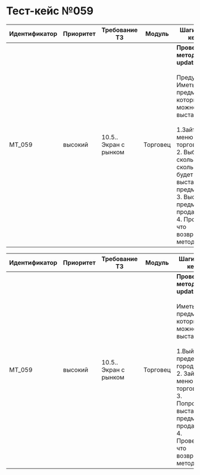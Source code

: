# Тест-кейс №059


| Идентификатор | Приоритет |  Требование ТЗ  | Модуль | Шаги тест-кейса | Ожидаемый результат |
| ------ | ------ | ------ | ------ | ------ | ------ |
|     MT\_059   |  высокий  | 10.5.\. Экран с рынком | Торговец | **Проверка метода updateLots.** <br><br>   Предусловие: Иметь предмет который можно выставить <br><br> 1\.Зайти в меню торговли. <br>2\. Выбрать за сколько и на сколько будет выставлен предмет. <br>3\. Выставить предмет на продажу. <br>4\. Проверить что возвращает метод.|Запрос успешен. Сервер ответил как требуется. Метод получает данные пользователя из базы данных Answer<{lots}>|


| Идентификатор | Приоритет |  Требование ТЗ  | Модуль | Шаги тест-кейса | Ожидаемый результат |
| ------ | ------ | ------ | ------ | ------ | ------ |
|     MT\_059   |  высокий  | 10.5.\. Экран с рынком | Торговец | **Проверка метода updateLots.** <br><br>   Иметь предмет который можно выставить <br><br> 1\.Выйти за пределы города. <br>2\. Зайти в меню торговли. <br>3\. Попробовать выставить предмет на продажу. <br>4\. Проверить что возвращает метод.|Запрос успешен. Сервер ответил как требуется. Метод возвращает ошибку `2999` - пользователь находится не в городе.|

 